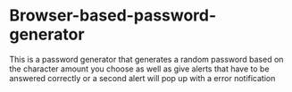 # Browser-based-password-generator
This is a password generator that generates a random password based on the character amount you choose as well as give alerts that have to be answered correctly or a second alert will pop up with a error notification